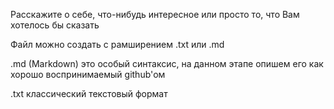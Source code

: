 Расскажите о себе, что-нибудь интересное или просто то, что Вам хотелось бы сказать

Файл можно создать с рамширением .txt или .md

.md (Markdown) это особый синтаксис, на данном этапе опишем его как хорошо воспринимаемый github'ом

.txt классический текстовый формат
